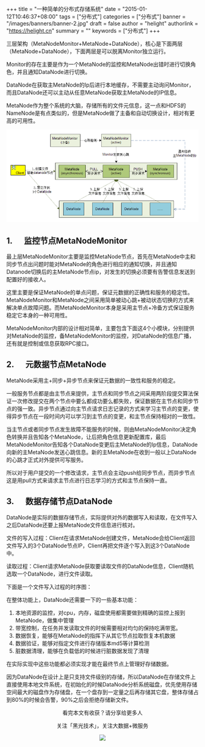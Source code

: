 +++
title = "一种简单的分布式存储系统"
date = "2015-01-12T10:46:37+08:00"
tags = ["分布式"]
categories = ["分布式"]
banner = "/images/banners/banner-2.jpg"
draft = false
author = "helight"
authorlink = "https://helight.cn"
summary = ""
keywords = ["分布式"]
+++

三层架构（MetaNodeMonitor+MetaNode+DataNode），核心是下面两层（MetaNode+DataNode），下面两层是可以脱离Monitor独立运行。

Monitor的存在主要是作为一个MetaNode的监控和MetaNode出错时进行切换角色，并且通知DataNode进行切换。

DataNode在获取主MetaNode的Ip后进行本地缓存，不需要主动询问Monitor，而且DataNode还可以主动从任意MetaNode获取主MetaNode的IP信息。

MetaNode作为整个系统的大脑，存储所有的文件元信息，这一点和HDFS的NameNode是有点类似的，但是MetaNode做了主备和自动切换设计，相对有更高的可用性。
<!--more-->
![](../../imgs/2015/01/rtwertre.png)

## 1.      监控节点MetaNodeMonitor
最上层MetaNodeMonitor主要是监控MetaNode节点，首先在MetaNode中主和同步节点出问题时能对MetaNode的角色进行相应的通知切换，并且通知Datanode切换后的主MetaNode节点ip，对发生的切换必须要有告警信息发送到配置好的接收人。

这里主要是保证MetaNode的单点问题，保证元数据的正确性和服务的稳定性。MetaNodeMonitor和MetaNode之间采用简单被动心跳+被动状态切换的方式来解决单点故障问题。而MetaNodeMonitor本身是采用主节点+冷备方式保证服务稳定它本身的一种可用性。

MetaNodeMonitor内部的设计相对简单，主要包含下面这4个小模块，分别提供对MetaNode的监控，备MetaNodeMonitor的监控，对DataNode的信息广播，还有就是控制或信息获取RPC接口。

## 2.      元数据节点MetaNode
MetaNode采用主+同步+异步节点来保证元数据的一致性和服务的稳定。

一般服务节点都是由主节点来提供，主节点和同步节点之间采用两阶段提交算法保证一次修改提交在两个节点中要么都成功要么都失败，保证数据在主节点和同步节点的强一致。异步节点通过向主节点请求日志记录的方式来学习主节点的变更，使得异步节点在一段时间内可以学习到主节点的变更，和主节点保持相对的一致性。

当主节点或者同步节点发生故障不能服务的时候，则由MetaNodeMonitor决定角色转换并且告知各个MetaNode，让后把角色信息更新配置库，最后MetaNodeMonitor告知各个DataNode变更后主MetaNode的Ip信息，DataNode向新的主MetaNode发送心跳信息。新的主MetaNode在收到一般以上DataNode的心跳才正式对外提供可写服务。

所以对于用户提交的一个修改请求，主节点会主动push给同步节点，而异步节点这是用pull方式来请求主节点进行日志学习的方式和主节点保持一直。
## 3.      数据存储节点DataNode
DataNode是实际的数据存储节点，实际提供对外的数据写入和读取，在文件写入之后DataNode还要上报MetaNode文件信息进行核对。

文件的写入过程：Client在请求MetaNode创建文件，MetaNode会给Client返回文件写入的3个DataNode节点IP，Client再把文件逐个写入到这3个DataNode中。

读取过程：Client请求MetaNode获取要读取文件的DataNode信息，Client随机选取一个DataNode，进行文件读取。

下面是一个文件写入过程的时序图：

在整体功能上，DataNode还需要一下的一些基本功能：

1. 本地资源的监控，对cpu，内存，磁盘使用都需要做到精确的监控上报到MetaNode，做集中管理
1. 带宽控制，在任务并发读取文件的时候需要相对均匀的保持吃满带宽。
1. 数据恢复，能够在MetaNode的指挥下从其它节点拉取恢复本机数据
1. 数据验证，能够对指定文件进行存储版本md5等计算检测
1. 脏数据清理，能够在负载低的时候进行脏数据发现了清理

在实际实现中这些功能都必须实现才能在最终节点上管理好存储数据。

因为DataNode在设计上是只支持文件级别的存储，所以DataNode在存储文件上直接使用本地文件系统，在初始化的时候DataNode分析系统磁盘，优先使用存储空间最大的磁盘作为存储盘，在一个盘存到一定量之后再存储其它盘，整体存储占到80%的时候会告警，90%之后会拒绝存储新文件。

<center>
看完本文有收获？请分享给更多人<br>

关注「黑光技术」，关注大数据+微服务<br>

![](/images/qrcode_helight_tech.jpg)
</center>
